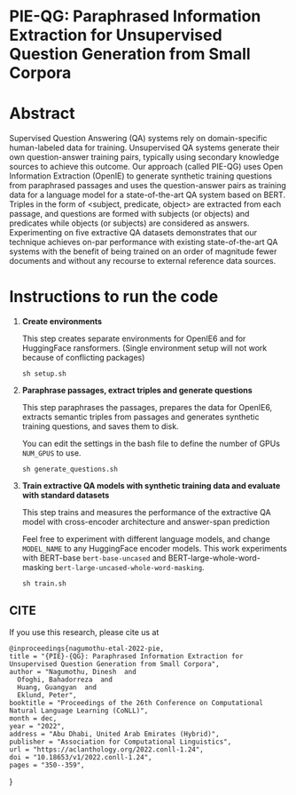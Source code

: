 # PIE-QG: Paraphrased Information Extraction for Unsupervised Question Generation from Small Corpora

# Abstract
Supervised Question Answering (QA) systems rely on domain-specific human-labeled data for training. Unsupervised QA systems generate their own question-answer training pairs, typically using secondary knowledge sources to achieve this outcome. Our approach (called PIE-QG) uses Open Information Extraction (OpenIE) to generate synthetic training questions from paraphrased passages and uses the question-answer pairs as training data for a language model for a state-of-the-art QA system based on BERT. Triples in the form of <subject, predicate, object> are extracted from each passage, and questions are formed with subjects (or objects) and predicates while objects (or subjects) are considered as answers. Experimenting on five extractive QA datasets demonstrates that our technique achieves on-par performance with existing state-of-the-art QA systems with the benefit of being trained on an order of magnitude fewer documents and without any recourse to external reference data sources.

# Instructions to run the code
<ol>
  <li><b>Create environments</b></li>

  This step creates separate environments for OpenIE6 and for HuggingFace ransformers. (Single environment setup will not work because of conflicting packages)
  
  ```
  sh setup.sh
  ```

  <li><b>Paraphrase passages, extract triples and generate questions</b></li>

  This step paraphrases the passages, prepares the data for OpenIE6, extracts semantic triples from passages and generates synthetic training questions, and saves them to disk. 

  You can edit the settings in the bash file to define the number of GPUs ```NUM_GPUS``` to use.
  
  ```
  sh generate_questions.sh
  ```

  <li><b>Train extractive QA models with synthetic training data and evaluate with standard datasets</b></li>

  This step trains and measures the performance of the extractive QA model with cross-encoder architecture and answer-span prediction

  Feel free to experiment with different language models, and change ```MODEL_NAME``` to any HuggingFace encoder models. This work experiments with BERT-base ```bert-base-uncased``` and BERT-large-whole-word-masking ```bert-large-uncased-whole-word-masking```.  
  
  ```
  sh train.sh
  ```
</ol>

## CITE

If you use this research, please cite us at

    @inproceedings{nagumothu-etal-2022-pie,
    title = "{PIE}-{QG}: Paraphrased Information Extraction for Unsupervised Question Generation from Small Corpora",
    author = "Nagumothu, Dinesh  and
      Ofoghi, Bahadorreza  and
      Huang, Guangyan  and
      Eklund, Peter",
    booktitle = "Proceedings of the 26th Conference on Computational Natural Language Learning (CoNLL)",
    month = dec,
    year = "2022",
    address = "Abu Dhabi, United Arab Emirates (Hybrid)",
    publisher = "Association for Computational Linguistics",
    url = "https://aclanthology.org/2022.conll-1.24",
    doi = "10.18653/v1/2022.conll-1.24",
    pages = "350--359",
}
